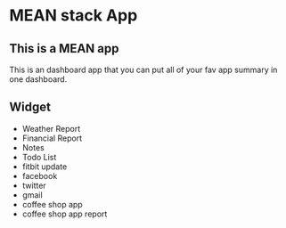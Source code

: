 # MEAN stack App

## This is a MEAN app
This is an dashboard app that you can put all of your fav app summary in one dashboard.



## Widget
- Weather Report
- Financial Report
- Notes
- Todo List
- fitbit update
- facebook 
- twitter
- gmail
- coffee shop app
- coffee shop app report
